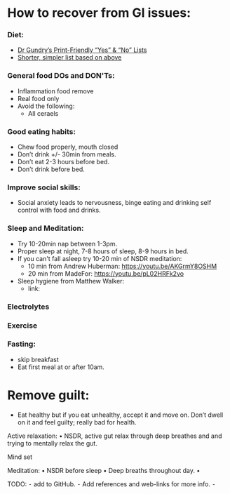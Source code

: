 # How to recover from GI issues:

### Diet:
- [Dr Gundry’s Print-Friendly “Yes” & “No” Lists](https://drgundry.com/dr-gundrys-print-friendly-yes-no-lists/)
- [Shorter, simpler list based on above]()

### General food DOs and DON'Ts:
- Inflammation food remove 
- Real food only
- Avoid the following:
	- All ceraels	 

### Good eating habits: 
- Chew food properly, mouth closed
- Don’t drink +/- 30min from meals. 
- Don’t eat 2-3 hours before bed. 
- Don’t drink before bed. 

### Improve social skills:
- Social anxiety leads to nervousness, binge eating and drinking  self control with food and drinks. 


### Sleep and Meditation:
- Try 10-20min nap between 1-3pm. 
- Proper sleep at night, 7-8 hours of sleep, 8-9 hours in bed. 
- If you can't fall asleep try 10-20 min of NSDR meditation:
	- 10 min from Andrew Huberman: https://youtu.be/AKGrmY8OSHM
	- 20 min from MadeFor: https://youtu.be/pL02HRFk2vo 
- Sleep hygiene from Matthew Walker:
	- link: 
	

### Electrolytes 


###  Exercise 


### Fasting:
- skip breakfast
- Eat first meal at or after 10am. 


# Remove guilt:
- Eat healthy but if you eat unhealthy, accept it and move on. Don’t dwell on it and feel guilty; really bad for health. 

Active relaxation: 
	•	NSDR, active gut relax through deep breathes and and trying to mentally relax the gut. 

Mind set 


Meditation:
	•	NSDR before sleep 
	•	Deep breaths throughout day. 
	•	


TODO: 
	⁃	add to GitHub. 
	⁃	Add references and web-links for more info. 
	⁃

